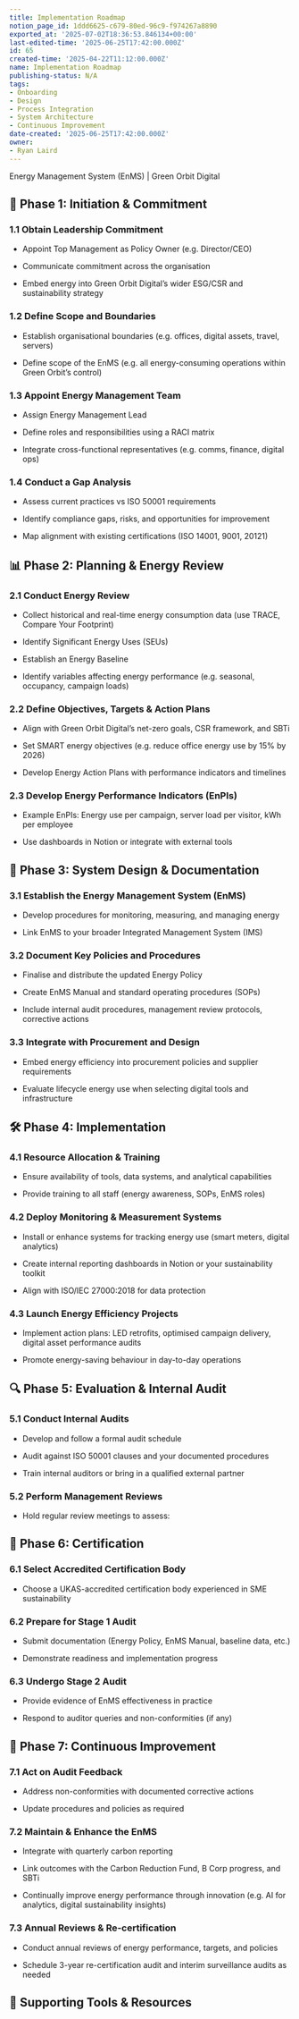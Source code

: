```yaml
---
title: Implementation Roadmap
notion_page_id: 1ddd6625-c679-80ed-96c9-f974267a8890
exported_at: '2025-07-02T18:36:53.846134+00:00'
last-edited-time: '2025-06-25T17:42:00.000Z'
id: 65
created-time: '2025-04-22T11:12:00.000Z'
name: Implementation Roadmap
publishing-status: N/A
tags:
- Onboarding
- Design
- Process Integration
- System Architecture
- Continuous Improvement
date-created: '2025-06-25T17:42:00.000Z'
owner:
- Ryan Laird
---
```


<!-- Unsupported block type: table_of_contents -->



Energy Management System (EnMS) | Green Orbit Digital

<!-- Unsupported block type: divider -->

## 📍 Phase 1: Initiation & Commitment

### 1.1 Obtain Leadership Commitment

- Appoint Top Management as Policy Owner (e.g. Director/CEO)

- Communicate commitment across the organisation

- Embed energy into Green Orbit Digital’s wider ESG/CSR and sustainability strategy

### 1.2 Define Scope and Boundaries

- Establish organisational boundaries (e.g. offices, digital assets, travel, servers)

- Define scope of the EnMS (e.g. all energy-consuming operations within Green Orbit’s control)

### 1.3 Appoint Energy Management Team

- Assign Energy Management Lead

- Define roles and responsibilities using a RACI matrix

- Integrate cross-functional representatives (e.g. comms, finance, digital ops)

### 1.4 Conduct a Gap Analysis

- Assess current practices vs ISO 50001 requirements

- Identify compliance gaps, risks, and opportunities for improvement

- Map alignment with existing certifications (ISO 14001, 9001, 20121)

<!-- Unsupported block type: divider -->

## 📊 Phase 2: Planning & Energy Review

### 2.1 Conduct Energy Review

- Collect historical and real-time energy consumption data (use TRACE, Compare Your Footprint)

- Identify Significant Energy Uses (SEUs)

- Establish an Energy Baseline

- Identify variables affecting energy performance (e.g. seasonal, occupancy, campaign loads)

### 2.2 Define Objectives, Targets & Action Plans

- Align with Green Orbit Digital’s net-zero goals, CSR framework, and SBTi

- Set SMART energy objectives (e.g. reduce office energy use by 15% by 2026)

- Develop Energy Action Plans with performance indicators and timelines

### 2.3 Develop Energy Performance Indicators (EnPIs)

- Example EnPIs: Energy use per campaign, server load per visitor, kWh per employee

- Use dashboards in Notion or integrate with external tools

<!-- Unsupported block type: divider -->

## 📜 Phase 3: System Design & Documentation

### 3.1 Establish the Energy Management System (EnMS)

- Develop procedures for monitoring, measuring, and managing energy

- Link EnMS to your broader Integrated Management System (IMS)

### 3.2 Document Key Policies and Procedures

- Finalise and distribute the updated Energy Policy

- Create EnMS Manual and standard operating procedures (SOPs)

- Include internal audit procedures, management review protocols, corrective actions

### 3.3 Integrate with Procurement and Design

- Embed energy efficiency into procurement policies and supplier requirements

- Evaluate lifecycle energy use when selecting digital tools and infrastructure

<!-- Unsupported block type: divider -->

## 🛠️ Phase 4: Implementation

### 4.1 Resource Allocation & Training

- Ensure availability of tools, data systems, and analytical capabilities

- Provide training to all staff (energy awareness, SOPs, EnMS roles)

### 4.2 Deploy Monitoring & Measurement Systems

- Install or enhance systems for tracking energy use (smart meters, digital analytics)

- Create internal reporting dashboards in Notion or your sustainability toolkit

- Align with ISO/IEC 27000:2018 for data protection

### 4.3 Launch Energy Efficiency Projects

- Implement action plans: LED retrofits, optimised campaign delivery, digital asset performance audits

- Promote energy-saving behaviour in day-to-day operations

<!-- Unsupported block type: divider -->

## 🔍 Phase 5: Evaluation & Internal Audit

### 5.1 Conduct Internal Audits

- Develop and follow a formal audit schedule

- Audit against ISO 50001 clauses and your documented procedures

- Train internal auditors or bring in a qualified external partner

### 5.2 Perform Management Reviews

- Hold regular review meetings to assess:

<!-- Unsupported block type: divider -->

## 🏅 Phase 6: Certification

### 6.1 Select Accredited Certification Body

- Choose a UKAS-accredited certification body experienced in SME sustainability

### 6.2 Prepare for Stage 1 Audit

- Submit documentation (Energy Policy, EnMS Manual, baseline data, etc.)

- Demonstrate readiness and implementation progress

### 6.3 Undergo Stage 2 Audit

- Provide evidence of EnMS effectiveness in practice

- Respond to auditor queries and non-conformities (if any)

<!-- Unsupported block type: divider -->

## 🔁 Phase 7: Continuous Improvement

### 7.1 Act on Audit Feedback

- Address non-conformities with documented corrective actions

- Update procedures and policies as required

### 7.2 Maintain & Enhance the EnMS

- Integrate with quarterly carbon reporting

- Link outcomes with the Carbon Reduction Fund, B Corp progress, and SBTi

- Continually improve energy performance through innovation (e.g. AI for analytics, digital sustainability insights)

### 7.3 Annual Reviews & Re-certification

- Conduct annual reviews of energy performance, targets, and policies

- Schedule 3-year re-certification audit and interim surveillance audits as needed

<!-- Unsupported block type: divider -->

<!-- Unsupported block type: child_database -->







## 🧭 Supporting Tools & Resources

<!-- Unsupported block type: table -->